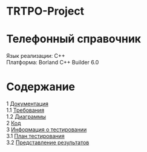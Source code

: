 # TRTPO-Project
# Телефонный справочник
Язык реализации: C++ </br>
Платформа: Borland C++ Builder 6.0</br>

# Содержание
1 [Документация](#)  
1.1 [Требования](#)  
1.2 [Диаграммы](#)  
2 [Код](Code)  
3 [Информация о тестировании](Testing)  
3.1 [План тестирования](#)  
3.2 [Представление результатов](#) 